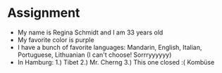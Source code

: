 # Assignment 

* My name is Regina Schmidt and I am 33 years old
* My favorite color is purple
* I have a bunch of favorite languages: Mandarin, English, Italian, Portuguese, Lithuanian (I can't choose! Sorrryyyyyy)
* In Hamburg: 1.) Tibet 2.) Mr. Cherng 3.) This one closed :( Kombüse 
